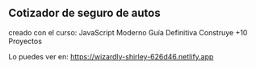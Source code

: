 ## Cotizador de seguro de autos

creado con el curso: JavaScript Moderno Guía Definitiva Construye +10 Proyectos

Lo puedes ver en: https://wizardly-shirley-626d46.netlify.app
